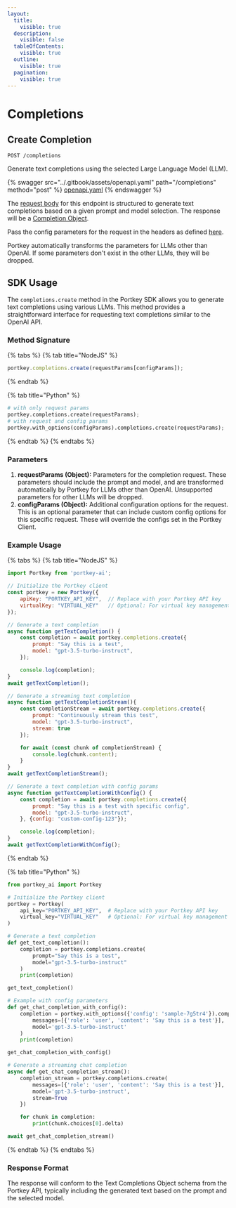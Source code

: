 ```yaml
---
layout:
  title:
    visible: true
  description:
    visible: false
  tableOfContents:
    visible: true
  outline:
    visible: true
  pagination:
    visible: true
---
```


# Completions

## Create Completion

`POST /completions`&#x20;

Generate text completions using the selected Large Language Model (LLM).

{% swagger src="../.gitbook/assets/openapi.yaml" path="/completions" method="post" %}
[openapi.yaml](../.gitbook/assets/openapi.yaml)
{% endswagger %}

The [request body](https://platform.openai.com/docs/api-reference/completions/create) for this endpoint is structured to generate text completions based on a given prompt and model selection. The response will be a [Completion Object](https://platform.openai.com/docs/api-reference/completions/object).

Pass the config parameters for the request in the headers as defined [here](../product/ai-gateway-streamline-llm-integrations/configs.md).

Portkey automatically transforms the parameters for LLMs other than OpenAI. If some parameters don't exist in the other LLMs, they will be dropped.

## SDK Usage

The `completions.create` method in the Portkey SDK allows you to generate text completions using various LLMs. This method provides a straightforward interface for requesting text completions similar to the OpenAI API.

### Method Signature

{% tabs %}
{% tab title="NodeJS" %}
```js
portkey.completions.create(requestParams[configParams]);
```
{% endtab %}

{% tab title="Python" %}
```py
# with only request params
portkey.completions.create(requestParams);
# with request and config params
portkey.with_options(configParams).completions.create(requestParams);
```
{% endtab %}
{% endtabs %}

### Parameters

1. **requestParams (Object):** Parameters for the completion request. These parameters should include the prompt and model, and are transformed automatically by Portkey for LLMs other than OpenAI. Unsupported parameters for other LLMs will be dropped.
2. **configParams (Object):** Additional configuration options for the request. This is an optional parameter that can include custom config options for this specific request. These will override the configs set in the Portkey Client.

### Example Usage

{% tabs %}
{% tab title="NodeJS" %}
```javascript
import Portkey from 'portkey-ai';

// Initialize the Portkey client
const portkey = new Portkey({
    apiKey: "PORTKEY_API_KEY",  // Replace with your Portkey API key
    virtualKey: "VIRTUAL_KEY"   // Optional: For virtual key management
});

// Generate a text completion
async function getTextCompletion() {
    const completion = await portkey.completions.create({
        prompt: "Say this is a test",
        model: "gpt-3.5-turbo-instruct",
    });

    console.log(completion);
}
await getTextCompletion();
```

```javascript
// Generate a streaming text completion
async function getTextCompletionStream(){
    const completionStream = await portkey.completions.create({
        prompt: "Continuously stream this test",
        model: "gpt-3.5-turbo-instruct",
        stream: true
    });

    for await (const chunk of completionStream) {
        console.log(chunk.content);
    }
}
await getTextCompletionStream();
```

```javascript
// Generate a text completion with config params
async function getTextCompletionWithConfig() {
    const completion = await portkey.completions.create({
        prompt: "Say this is a test with specific config",
        model: "gpt-3.5-turbo-instruct",
    }, {config: "custom-config-123"});

    console.log(completion);
}
await getTextCompletionWithConfig();
```
{% endtab %}

{% tab title="Python" %}
```python
from portkey_ai import Portkey

# Initialize the Portkey client
portkey = Portkey(
    api_key="PORTKEY_API_KEY",  # Replace with your Portkey API key
    virtual_key="VIRTUAL_KEY"   # Optional: For virtual key management
)

# Generate a text completion
def get_text_completion():
    completion = portkey.completions.create(
        prompt="Say this is a test",
        model="gpt-3.5-turbo-instruct"
    )
    print(completion)

get_text_completion()

```

```python
# Example with config parameters
def get_chat_completion_with_config():
    completion = portkey.with_options({'config': 'sample-7g5tr4'}).completions.create(
        messages=[{'role': 'user', 'content': 'Say this is a test'}],
        model='gpt-3.5-turbo-instruct'
    )
    print(completion)

get_chat_completion_with_config()
```

```python
# Generate a streaming chat completion
async def get_chat_completion_stream():
    completion_stream = portkey.completions.create(
        messages=[{'role': 'user', 'content': 'Say this is a test'}],
        model='gpt-3.5-turbo-instruct',
        stream=True
    })

    for chunk in completion:
        print(chunk.choices[0].delta)

await get_chat_completion_stream()
```
{% endtab %}
{% endtabs %}

### Response Format

The response will conform to the Text Completions Object schema from the Portkey API, typically including the generated text based on the prompt and the selected model.
